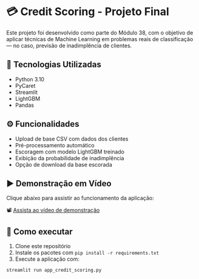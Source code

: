 # 💳 Credit Scoring - Projeto Final

Este projeto foi desenvolvido como parte do Módulo 38, com o objetivo de aplicar técnicas de Machine Learning em problemas reais de classificação — no caso, previsão de inadimplência de clientes.

## 🔧 Tecnologias Utilizadas

- Python 3.10  
- PyCaret  
- Streamlit  
- LightGBM  
- Pandas  

## ⚙️ Funcionalidades

- Upload de base CSV com dados dos clientes  
- Pré-processamento automático  
- Escoragem com modelo LightGBM treinado  
- Exibição da probabilidade de inadimplência  
- Opção de download da base escorada  

## ▶️ Demonstração em Vídeo

Clique abaixo para assistir ao funcionamento da aplicação:

📽️ [Assista ao vídeo de demonstração](./video_demo_credit_scoring.webm)

## 📝 Como executar

1. Clone este repositório  
2. Instale os pacotes com `pip install -r requirements.txt`  
3. Execute a aplicação com:

```bash
streamlit run app_credit_scoring.py

